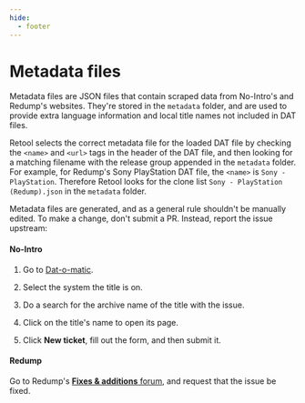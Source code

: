 ```yaml
---
hide:
  - footer
---
```


# Metadata files

Metadata files are JSON files that contain scraped data from No-Intro's and Redump's
websites. They're stored in the `metadata` folder, and are used to provide extra language
information and local title names not included in DAT files.

Retool selects the correct metadata file for the loaded DAT file by checking the `<name>`
and `<url>` tags in the header of the DAT file, and then looking for a matching filename
with the release group appended in the `metadata` folder. For example, for Redump's Sony
PlayStation DAT file, the `<name>` is `Sony - PlayStation`. Therefore Retool looks for the
clone list `Sony - PlayStation (Redump).json` in the `metadata` folder.

Metadata files are generated, and as a general rule shouldn't be manually edited. To make
a change, don't submit a PR. Instead, report the issue upstream:

#### No-Intro

  1. Go to [Dat-o-matic](https://datomatic.no-intro.org/).

  1. Select the system the title is on.

  1. Do a search for the archive name of the title with the issue.

  1. Click on the title's name to open its page.

  1. Click **New ticket**, fill out the form, and then submit it.

#### Redump

Go to Redump's [**Fixes & additions** forum](http://forum.redump.org/forum/15/fixes-additions/),
and request that the issue be fixed.

